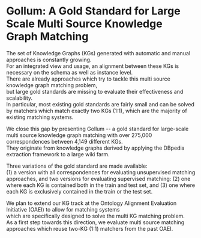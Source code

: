 # Gollum: A Gold Standard for Large Scale Multi Source Knowledge Graph Matching


The set of Knowledge Graphs (KGs) generated with automatic and manual approaches is constantly growing.  
For an integrated view and usage, an alignment between these KGs is necessary on the schema as well as instance level.  
There are already approaches which try to tackle this multi source knowledge graph matching problem,  
but large gold standards are missing to evaluate their effectiveness and scalability.  
In particular, most existing gold standards are fairly small and can be solved by matchers which match exactly two KGs (1:1), which are the majority of existing matching systems.  
  
We close this gap by presenting Gollum -- a gold standard for large-scale multi source knowledge graph matching with over 275,000 correspondences between 4,149 different KGs.  
They originate from knowledge graphs derived by applying the DBpedia extraction framework to a large wiki farm.  
  
Three variations of the gold standard are made available:  
(1) a version with all correspondences for evaluating unsupervised matching approaches, and two versions for evaluating supervised matching: (2) one where each KG is contained both in the train and test set, and (3) one where each KG is exclusively contained in the train or the test set.

  
We plan to extend our KG track at the Ontology Alignment Evaluation Initiative (OAEI) to allow for matching systems  
which are specifically designed to solve the multi KG matching problem.  
As a first step towards this direction, we evaluate multi source matching approaches which reuse two-KG (1:1) matchers from the past OAEI.
